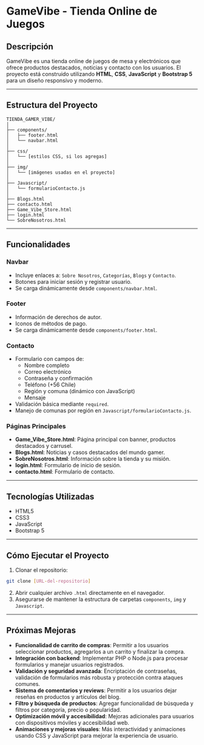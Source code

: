 # GameVibe - Tienda Online de Juegos

## Descripción
GameVibe es una tienda online de juegos de mesa y electrónicos que ofrece productos destacados, noticias y contacto con los usuarios. El proyecto está construido utilizando **HTML**, **CSS**, **JavaScript** y **Bootstrap 5** para un diseño responsivo y moderno.

---

## Estructura del Proyecto

```
TIENDA_GAMER_VIBE/
│
├── components/
│   ├── footer.html
│   └── navbar.html
│
├── css/
│   └── [estilos CSS, si los agregas]
│
├── img/
│   └── [imágenes usadas en el proyecto]
│
├── Javascript/
│   └── formularioContacto.js
│
├── Blogs.html
├── contacto.html
├── Game_Vibe_Store.html
├── login.html
└── SobreNosotros.html
```

---

## Funcionalidades

### Navbar
- Incluye enlaces a: `Sobre Nosotros`, `Categorías`, `Blogs` y `Contacto`.
- Botones para iniciar sesión y registrar usuario.
- Se carga dinámicamente desde `components/navbar.html`.

### Footer
- Información de derechos de autor.
- Iconos de métodos de pago.
- Se carga dinámicamente desde `components/footer.html`.

### Contacto
- Formulario con campos de:
  - Nombre completo
  - Correo electrónico
  - Contraseña y confirmación
  - Teléfono (+56 Chile)
  - Región y comuna (dinámico con JavaScript)
  - Mensaje
- Validación básica mediante `required`.
- Manejo de comunas por región en `Javascript/formularioContacto.js`.

### Páginas Principales
- **Game_Vibe_Store.html**: Página principal con banner, productos destacados y carrusel.
- **Blogs.html**: Noticias y casos destacados del mundo gamer.
- **SobreNosotros.html**: Información sobre la tienda y su misión.
- **login.html**: Formulario de inicio de sesión.
- **contacto.html**: Formulario de contacto.

---

## Tecnologías Utilizadas
- HTML5
- CSS3
- JavaScript
- Bootstrap 5

---

## Cómo Ejecutar el Proyecto
1. Clonar el repositorio:
```bash
git clone [URL-del-repositorio]
```
2. Abrir cualquier archivo `.html` directamente en el navegador.
3. Asegurarse de mantener la estructura de carpetas `components`, `img` y `Javascript`.

---

## Próximas Mejoras
- **Funcionalidad de carrito de compras**: Permitir a los usuarios seleccionar productos, agregarlos a un carrito y finalizar la compra.  
- **Integración con backend**: Implementar PHP o Node.js para procesar formularios y manejar usuarios registrados.  
- **Validación y seguridad avanzada**: Encriptación de contraseñas, validación de formularios más robusta y protección contra ataques comunes.  
- **Sistema de comentarios y reviews**: Permitir a los usuarios dejar reseñas en productos y artículos del blog.  
- **Filtro y búsqueda de productos**: Agregar funcionalidad de búsqueda y filtros por categoría, precio o popularidad.  
- **Optimización móvil y accesibilidad**: Mejoras adicionales para usuarios con dispositivos móviles y accesibilidad web.  
- **Animaciones y mejoras visuales**: Más interactividad y animaciones usando CSS y JavaScript para mejorar la experiencia de usuario.
